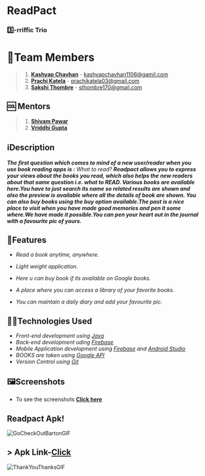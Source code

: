 # ReadPact

### :three:-rriffic Trio

# :information_desk_person:Team Members
>1) [**Kashyap Chavhan**](https://github.com/Kashyap110) - kashyapchavhan1106@gamil.com
>2) [**Prachi Katela**](https://github.com/07prachi)     - prachikatela03@gmail.com 
>3) [**Sakshi Thombre**](https://github.com/SAKSHEE547)  - sthombre170@gmail.com

## :cool: Mentors
>1) [**Shivam Pawar**](https://github.com/theshivv)
>2) [**Vriddhi Gupta**](https://github.com/Vriddhigupta)



## :information_source:Description

***The first question which comes to mind of a new user/reader when you use book reading apps is :***
*What to read?*
***Readpact allows you to express your views about the books you read, which also helps the  new readers about that same question i.e. what to READ. Various books are available here.You have to just search its name so related results are shown and also the preview is available where all the details of book are shown. You can also buy books using the buy option available.The past is a nice place to visit when you have made good memories and pen it some where.We have made it possible.You can pen your heart out in the journal with a favourite pic of yours.*** 




## :dart:Features 


* *Read a book anytime, anywhere.*

* *Light weight application.*

* *Here u can buy book if its available on Google books.*

* *A place where you can access a library of your favorite books.*

* *You can maintain a daily diary and add your favourite pic.*



## 🕵️‍♀️Technologies Used 
* *Front-end development using [Java](https://www.oracle.com/java/)*
* *Back-end development uding [Firebase](https://firebase.google.com/)*
* *Mobile Application development using [Firebase](https://firebase.google.com/) and [Android Studio](https://developer.android.com/about)*
* *BOOKS are taken using [Google API](https://developers.google.com/books/docs/v1/using)*
* *Version Control using [Git](https://git-scm.com/)*



## 🖼️Screenshots

 *  To see the screenshots   [**Click here**](https://drive.google.com/drive/u/3/folders/1XHND70rzOW7yYW5QB0jdO9euCix_SY4y)

## Readpact Apk!
![GoCheckOutBartonGIF](https://user-images.githubusercontent.com/90785451/150198683-622886d5-4b00-452f-922c-ea9e068ea50d.gif)

## > Apk Link-[**Click**](https://drive.google.com/drive/folders/1animvG2Vz9TR7mG8NdTsdN7wW54CXbFA?usp=sharing)




![ThankYouThanksGIF](https://user-images.githubusercontent.com/90785451/150199806-5827b313-e1ad-4a35-a756-94150d324638.gif)

